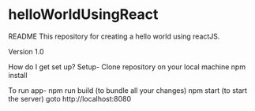 # helloWorldUsingReact
README
This repository for creating a hello world using reactJS.

Version 1.0

How do I get set up?
Setup-
Clone repository on your local machine
npm install

To run app-
npm run build (to bundle all your changes)
npm start (to start the server)
goto http://localhost:8080

